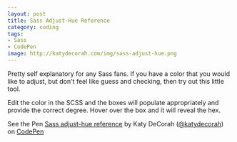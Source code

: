 ```yaml
---
layout: post
title: Sass Adjust-Hue Reference
category: coding
tags: 
- Sass
- CodePen
image: http://katydecorah.com/img/sass-adjust-hue.png
---
```


Pretty self explanatory for any Sass fans. If you have a color that you would like to adjust, but don't feel like guess and checking, then try out this little tool. 

Edit the color in the SCSS and the boxes will populate appropriately and provide the correct degree. Hover over the box and it will reveal the hex.

<p data-height="400" data-theme-id="300" data-slug-hash="FgmJI" data-user="katydecorah" data-default-tab="result" class='codepen'>See the Pen <a href='http://codepen.io/katydecorah/pen/FgmJI'>Sass adjust-hue reference</a> by Katy DeCorah (<a href='http://codepen.io/katydecorah'>@katydecorah</a>) on <a href='http://codepen.io'>CodePen</a></p>